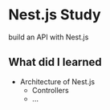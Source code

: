 # Nest.js Study
build an API with Nest.js

## What did I learned
- Architecture of Nest.js
  - Controllers
  - ...